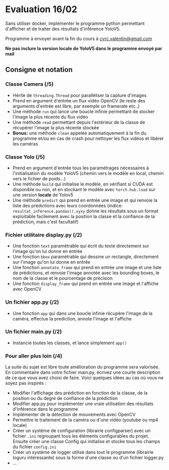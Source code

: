 # Evaluation 16/02

Sans utiliser docker, implémenter le programme python permettant d'afficher et de traiter des résultats d'inférence YoloV5.

Programme à envoyer avant la fin du cours à cvrc.valentin@gmail.com

**Ne pas inclure la version locale de YoloV5 dans le programme envoyé par mail**

## Consigne et notation

### Classe Camera (/5)
- Hérite de `threading.Thread` pour paralléliser la capture d'images
- Prend en argument d'entrée un flux vidéo OpenCV (le reste des arguments d'entrée est libre, par exemple un framerate etc..)
- Une méthode `run` qui lance une boucle infinie permettant de stocker l'image la plus récente du flux vidéo
- Une méthode `read` permettant depuis l'extérieur de la classe de récupérer l'image la plus récente stockée
- **Bonus:** une méthode `clean` appelée automatiquement à la fin du programme et/ou en cas de crash pour nettoyer les flux vidéos et libérer les caméras

### Classe Yolo (/5)
- Prend en argument d'entrée tous les paramétrages nécessaires à l'initialisation du modèle YoloV5 (chemin vers le modèle en local, chemin vers le fichier de poids...)
- Une méthode `build` qui initialise le modèle, en vérifiant si CUDA est disponible ou non, et en stockant le modèle avec `torch.hub.load` sur une version **locale** de Yolov5
- Une méthode `predict` qui prend en entrée une image et qui renvoie la liste des prédictions avec leurs coordonnées (indice: `resultat_inférence.pandas().xyxy` donne les résultats sous un format exploitable facilement avec la position la classe et la confiance de la prédiction, mais c'est facultatif)

### Fichier utilitaire display.py (/2)
- Une fonction `text` paramétrable qui écrit du texte directement sur l'image qu'on lui donne en entrée
- Une fonction `bbox` paramétrable qui dessine un rectangle, directement sur l'image qu'on lui donne en entrée
- Une fonction `annotate_frame` qui prend en entrée une image et une liste de prédictions, et renvoie l'image annotée avec les bounding boxes, le nom de la classe et le pourcentage de précision
- Une fonction `display_frame` qui prend en entrée une image et l'affiche avec OpenCV

### Un fichier app.py (/2)
- Une fonction `app` qui dans une boucle infinie récupère l'image de la caméra, effectue la prediction, annote l'image et l'affiche

### Un fichier main.py (/2)
- Instancie toutes les classes, et lance simplement `app()`

### Pour aller plus loin (/4)
La suite du sujet est libre toute amélioration du programme sera valorisée. En commentaire dans votre fichier main.py, écrivez une courte description de ce que vous avez choisi de faire. Voici quelques idées au cas où vous ne soyez pas inspirés :
- Modifier l'affichage des prédiction en fonction de la classe, de la position ou du degré de confiance de la prédiction
- Modifier app.py pour implémenter une vraie utilisation des résultats d'inférence dans le programme
- Implémenter de la détection de mouvements avec OpenCV
- Permettre le traitement de la caméra ou d'une vidéo (youtube ou mp4 locale)
- Créer un système de configuration (librairie configparser) avec un fichier `.ini` regroupant tous les éléments configurables du projet. Ensuite créer une classe Config qui initialise et stocke tous les champs du fichier `config.ini`
- Créer un système de logger utilisé dans tout le programme (librairie loguru intéressante) sous la forme d'une classe ou d'un fichier logger.py
- ...

